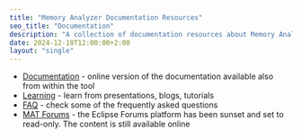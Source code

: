 ```yaml
---
title: "Memory Analyzer Documentation Resources"
seo_title: "Documentation"
description: "A collection of documentation resources about Memory Analyzer"
date: 2024-12-18T12:00:00+2:00
layout: "single"
---
```


- [Documentation](https://help.eclipse.org/index.jsp?topic=/org.eclipse.mat.ui.help/welcome.html) - online version of the documentation available also from within the tool
- [Learning](https://wiki.eclipse.org/MemoryAnalyzer/Learning_Material) - learn from presentations, blogs, tutorials
- [FAQ](https://wiki.eclipse.org/MemoryAnalyzer/FAQ) - check some of the frequently asked questions
- [MAT Forums](https://www.eclipse.org/forums/eclipse.memory-analyzer) - the Eclipse Forums platform has been sunset and set to read-only. The content is still available online